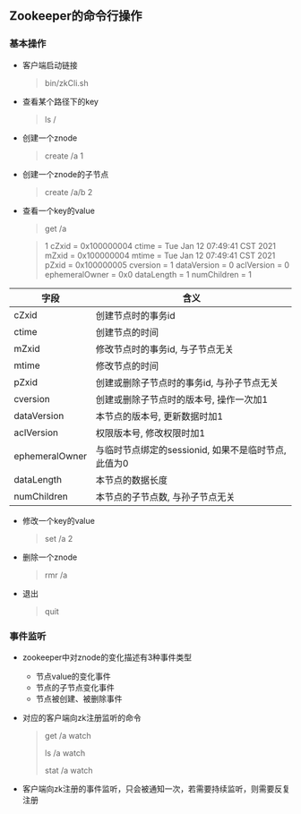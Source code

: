 ## **Zookeeper的命令行操作**

### 基本操作

- 客户端启动链接

  > bin/zkCli.sh

- 查看某个路径下的key

  > ls /

- 创建一个znode

  > create /a 1

- 创建一个znode的子节点

  > create /a/b 2

- 查看一个key的value

  > get /a

  > 1
  > cZxid = 0x100000004
  > ctime = Tue Jan 12 07:49:41 CST 2021
  > mZxid = 0x100000004
  > mtime = Tue Jan 12 07:49:41 CST 2021
  > pZxid = 0x100000005
  > cversion = 1
  > dataVersion = 0
  > aclVersion = 0
  > ephemeralOwner = 0x0
  > dataLength = 1
  > numChildren = 1

| 字段           | 含义                                                 |
| -------------- | ---------------------------------------------------- |
| cZxid          | 创建节点时的事务id                                   |
| ctime          | 创建节点的时间                                       |
| mZxid          | 修改节点时的事务id, 与子节点无关                     |
| mtime          | 修改节点的时间                                       |
| pZxid          | 创建或删除子节点时的事务id, 与孙子节点无关           |
| cversion       | 创建或删除子节点时的版本号, 操作一次加1              |
| dataVersion    | 本节点的版本号, 更新数据时加1                        |
| aclVersion     | 权限版本号, 修改权限时加1                            |
| ephemeralOwner | 与临时节点绑定的sessionid, 如果不是临时节点, 此值为0 |
| dataLength     | 本节点的数据长度                                     |
| numChildren    | 本节点的子节点数, 与孙子节点无关                     |

- 修改一个key的value

  > set /a 2

- 删除一个znode

  > rmr /a

- 退出

  > quit

### 事件监听

- zookeeper中对znode的变化描述有3种事件类型

  - 节点value的变化事件
  - 节点的子节点变化事件
  - 节点被创建、被删除事件

- 对应的客户端向zk注册监听的命令

  > get /a watch
  >
  > ls /a watch
  >
  > stat /a watch

- 客户端向zk注册的事件监听，只会被通知一次，若需要持续监听，则需要反复注册